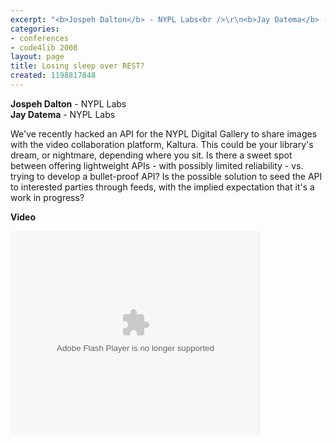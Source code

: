 ```yaml
---
excerpt: "<b>Jospeh Dalton</b> - NYPL Labs<br />\r\n<b>Jay Datema</b> - NYPL Labs"
categories:
- conferences
- code4lib 2008
layout: page
title: Losing sleep over REST?
created: 1198817848
---
```

<b>Jospeh Dalton</b> - NYPL Labs<br />
<b>Jay Datema</b> - NYPL Labs<br />

We've recently hacked an API for the NYPL Digital Gallery to share images with the video collaboration platform, Kaltura. This could be your library's dream, or nightmare, depending where you sit. Is there a sweet spot between offering lightweight APIs - with possibly limited reliability - vs. trying to develop a bullet-proof API? Is the possible solution to seed the API to interested parties through feeds, with the implied expectation that it's a work in progress?

<b>Video</b>

<embed id="VideoPlayback" style="width:400px;height:326px" flashvars="" src="http://video.google.com/googleplayer.swf?docid=4558673760676594063&hl=en" type="application/x-shockwave-flash"> </embed>
